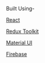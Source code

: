 Built Using- 

[React](https://reactjs.org/) 


[Redux Toolkit](https://redux-toolkit.js.org/)

[Material UI](https://mui.com/material-ui/)

[Firebase](https://firebase.google.com/)

